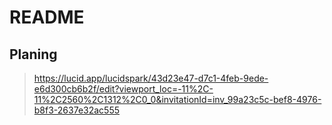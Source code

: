 # README
## Planing
> https://lucid.app/lucidspark/43d23e47-d7c1-4feb-9ede-e6d300cb6b2f/edit?viewport_loc=-11%2C-11%2C2560%2C1312%2C0_0&invitationId=inv_99a23c5c-bef8-4976-b8f3-2637e32ac555
